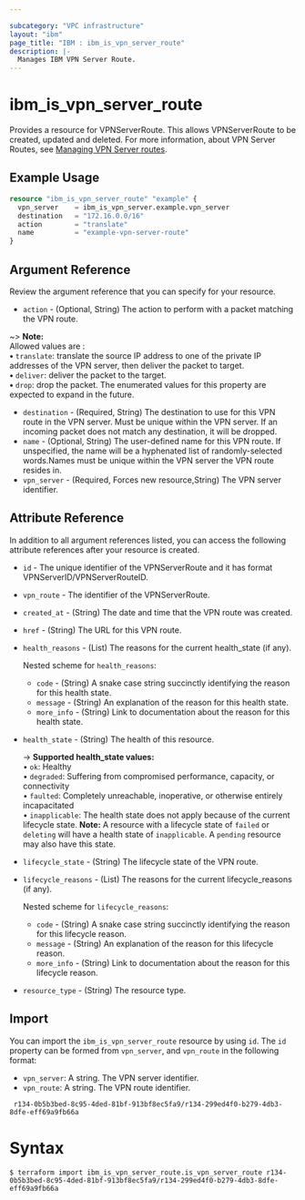 ```yaml
---

subcategory: "VPC infrastructure"
layout: "ibm"
page_title: "IBM : ibm_is_vpn_server_route"
description: |-
  Manages IBM VPN Server Route.
---
```


# ibm_is_vpn_server_route

Provides a resource for VPNServerRoute. This allows VPNServerRoute to be created, updated and deleted. For more information, about VPN Server Routes, see [Managing VPN Server routes](https://cloud.ibm.com/docs/vpc?topic=vpc-vpn-client-to-site-routes&interface=ui).
## Example Usage

```terraform
resource "ibm_is_vpn_server_route" "example" {
  vpn_server    = ibm_is_vpn_server.example.vpn_server
  destination   = "172.16.0.0/16"
  action        = "translate"
  name          = "example-vpn-server-route"
}
```

## Argument Reference

Review the argument reference that you can specify for your resource.

- `action` - (Optional, String) The action to perform with a packet matching the VPN route.

 ~> **Note:** </br> Allowed values are : </br>
  **&#x2022;** `translate`: translate the source IP address to one of the private IP addresses of the VPN server, then deliver the packet to target.</br>
  **&#x2022;** `deliver`: deliver the packet to the target.</br>
  **&#x2022;** `drop`: drop the packet. The enumerated values for this property are expected to expand in the future.</br>
- `destination` - (Required, String) The destination to use for this VPN route in the VPN server. Must be unique within the VPN server. If an incoming packet does not match any destination, it will be dropped.
- `name` - (Optional, String) The user-defined name for this VPN route. If unspecified, the name will be a hyphenated list of randomly-selected words.Names must be unique within the VPN server the VPN route resides in.
- `vpn_server` - (Required, Forces new resource,String) The VPN server identifier.

## Attribute Reference

In addition to all argument references listed, you can access the following attribute references after your resource is created.

- `id` - The unique identifier of the VPNServerRoute and it has format VPNServerID/VPNServerRouteID.
- `vpn_route` - The identifier of the VPNServerRoute.
- `created_at` - (String) The date and time that the VPN route was created.
- `href` - (String) The URL for this VPN route.
- `health_reasons` - (List) The reasons for the current health_state (if any).

  Nested scheme for `health_reasons`:
  - `code` - (String) A snake case string succinctly identifying the reason for this health state.
  - `message` - (String) An explanation of the reason for this health state.
  - `more_info` - (String) Link to documentation about the reason for this health state.
- `health_state` - (String) The health of this resource.

  -> **Supported health_state values:** 
    </br>&#x2022; `ok`: Healthy
    </br>&#x2022; `degraded`: Suffering from compromised performance, capacity, or connectivity
    </br>&#x2022; `faulted`: Completely unreachable, inoperative, or otherwise entirely incapacitated
    </br>&#x2022; `inapplicable`: The health state does not apply because of the current lifecycle state. 
      **Note:** A resource with a lifecycle state of `failed` or `deleting` will have a health state of `inapplicable`. A `pending` resource may also have this state.
- `lifecycle_state` - (String) The lifecycle state of the VPN route.
- `lifecycle_reasons` - (List) The reasons for the current lifecycle_reasons (if any).

  Nested scheme for `lifecycle_reasons`:
  - `code` - (String) A snake case string succinctly identifying the reason for this lifecycle reason.
  - `message` - (String) An explanation of the reason for this lifecycle reason.
  - `more_info` - (String) Link to documentation about the reason for this lifecycle reason.
- `resource_type` - (String) The resource type.

## Import

You can import the `ibm_is_vpn_server_route` resource by using `id`.
The `id` property can be formed from `vpn_server`, and `vpn_route` in the following format:
- `vpn_server`: A string. The VPN server identifier.
- `vpn_route`: A string. The VPN route identifier.

```
 r134-0b5b3bed-8c95-4ded-81bf-913bf8ec5fa9/r134-299ed4f0-b279-4db3-8dfe-eff69a9fb66a
```

# Syntax
```
$ terraform import ibm_is_vpn_server_route.is_vpn_server_route r134-0b5b3bed-8c95-4ded-81bf-913bf8ec5fa9/r134-299ed4f0-b279-4db3-8dfe-eff69a9fb66a
```
